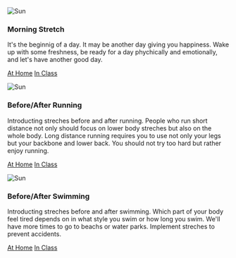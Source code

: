 <div class="row">
  <div class="col-sm-6 col-md-4">
    <div class="thumbnail">
      <img src="/images/640px-Sunbeams.jpg" alt="Sun">
      <div class="caption">
        <h3>Morning Stretch</h3>
        <p>It's the beginnig of a day. It may be another day giving you happiness. Wake up with some freshness, be ready for a day phychically and emotionally, and let's have another good day.</p>
        <p><a href="Stretching/stretch-morning.html" class="btn btn-warning" role="button">At Home</a> <a href="Schedule.html" class="btn btn-default" role="button">In Class</a></p>
      </div>
    </div>
  </div>

  <div class="col-sm-6 col-md-4">
    <div class="thumbnail">
      <img src="/images/640px-Athletic_Feet_at_Starting_Block.jpg" alt="Sun">
      <div class="caption">
        <h3>Before/After Running</h3>
        <p>Introducting streches before and after running. People who run short distance not only should focus on lower body streches but also on the whole body. Long distance running requires you to use not only your legs but your backbone and lower back. You should not try too hard but rather enjoy running.</p>
        <p><a href="Stretching/stretch-before-after-running.html" class="btn btn-warning" role="button">At Home</a> <a href="Schedule.html" class="btn btn-default" role="button">In Class</a></p>
      </div>
    </div>
  </div>

  <div class="col-sm-6 col-md-4">
    <div class="thumbnail">
      <img src="/images/1024px-Competition_swimming_pool_block.jpg" alt="Sun">
      <div class="caption">
        <h3>Before/After Swimming</h3>
        <p>Introducting streches before and after swimming. Which part of your body feel tired depends on in what style you swim or how long you swim. We'll have more times to go to beachs or water parks. Implement streches to prevent accidents. </p>
        <p><a href="Stretching/stretch-before-after-swimming.html" class="btn btn-warning" role="button">At Home</a> <a href="Schedule.html" class="btn btn-default" role="button">In Class</a></p>
      </div>
    </div>
  </div>
</div>
